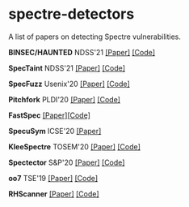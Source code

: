 # spectre-detectors
A list of papers on detecting Spectre vulnerabilities.

**BINSEC/HAUNTED** NDSS'21 [[Paper]](https://binsec.github.io/assets/publications/papers/2021-ndss.pdf) [[Code]](https://github.com/binsec/haunted)

**SpecTaint** NDSS'21 [[Paper]](https://www.cs.ucr.edu/~heng/pubs/SpecTaint.pdf) [[Code]](https://github.com/bitsecurerlab/SpecTaint)

**SpecFuzz** Usenix'20 [[Paper]](https://www.usenix.org/system/files/sec20-oleksenko.pdf) [[Code]](https://github.com/OleksiiOleksenko/SpecFuzz)

**Pitchfork** PLDI'20 [[Paper]](https://dl.acm.org/doi/pdf/10.1145/3385412.3385970) [[Code]](https://github.com/PLSysSec/pitchfork-angr) 

**FastSpec** [[Paper]](https://arxiv.org/pdf/2006.14147.pdf)[[Code]](https://github.com/vernamlab/FastSpec) 

**SpecuSym** ICSE'20 [[Paper]](https://arxiv.org/pdf/1911.00507.pdf) 

**KleeSpectre** TOSEM'20 [[Paper]](https://arxiv.org/pdf/1909.00647.pdf) [[Code]](https://github.com/winter2020/kleespectre) 

**Spectector** S&P'20 [[Paper]](https://spectector.github.io/papers/spectector.pdf) [[Code]](https://github.com/spectector/spectector) 

**oo7** TSE'19 [[Paper]](https://www.comp.nus.edu.sg/~abhik/pdf/TSE20_oo7.pdf) [[Code]](https://github.com/winter2020/oo7) 

**RHScanner** [[Paper]](https://access.redhat.com/blogs/766093/posts/3510331) [[Code]](https://access.redhat.com/blogs/766093/posts/3510331) 
